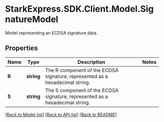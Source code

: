 # StarkExpress.SDK.Client.Model.SignatureModel
Model representing an ECDSA signature data.

## Properties

Name | Type | Description | Notes
------------ | ------------- | ------------- | -------------
**R** | **string** | The R component of the ECDSA signature, represented as a hexadecimal string. | 
**S** | **string** | The S component of the ECDSA signature, represented as a hexadecimal string. | 

[[Back to Model list]](../README.md#documentation-for-models) [[Back to API list]](../README.md#documentation-for-api-endpoints) [[Back to README]](../README.md)

